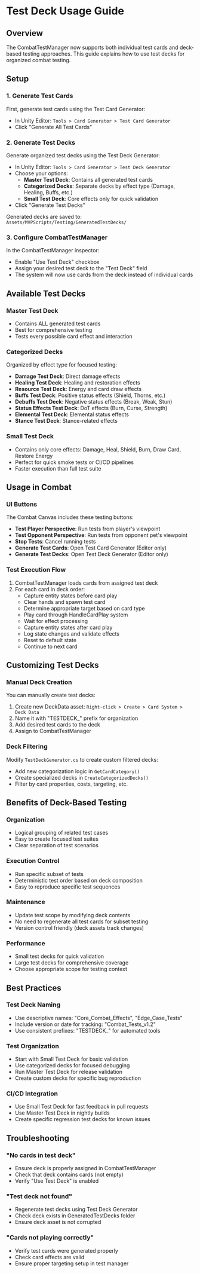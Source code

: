 # Test Deck Usage Guide

## Overview
The CombatTestManager now supports both individual test cards and deck-based testing approaches. This guide explains how to use test decks for organized combat testing.

## Setup

### 1. Generate Test Cards
First, generate test cards using the Test Card Generator:
- In Unity Editor: `Tools > Card Generator > Test Card Generator`
- Click "Generate All Test Cards"

### 2. Generate Test Decks  
Generate organized test decks using the Test Deck Generator:
- In Unity Editor: `Tools > Card Generator > Test Deck Generator`
- Choose your options:
  - **Master Test Deck**: Contains all generated test cards
  - **Categorized Decks**: Separate decks by effect type (Damage, Healing, Buffs, etc.)
  - **Small Test Deck**: Core effects only for quick validation
- Click "Generate Test Decks"

Generated decks are saved to: `Assets/MVPScripts/Testing/GeneratedTestDecks/`

### 3. Configure CombatTestManager
In the CombatTestManager inspector:
- Enable "Use Test Deck" checkbox
- Assign your desired test deck to the "Test Deck" field
- The system will now use cards from the deck instead of individual cards

## Available Test Decks

### Master Test Deck
- Contains ALL generated test cards
- Best for comprehensive testing
- Tests every possible card effect and interaction

### Categorized Decks
Organized by effect type for focused testing:
- **Damage Test Deck**: Direct damage effects
- **Healing Test Deck**: Healing and restoration effects  
- **Resource Test Deck**: Energy and card draw effects
- **Buffs Test Deck**: Positive status effects (Shield, Thorns, etc.)
- **Debuffs Test Deck**: Negative status effects (Break, Weak, Stun)
- **Status Effects Test Deck**: DoT effects (Burn, Curse, Strength)
- **Elemental Test Deck**: Elemental status effects
- **Stance Test Deck**: Stance-related effects

### Small Test Deck
- Contains only core effects: Damage, Heal, Shield, Burn, Draw Card, Restore Energy
- Perfect for quick smoke tests or CI/CD pipelines
- Faster execution than full test suite

## Usage in Combat

### UI Buttons
The Combat Canvas includes these testing buttons:
- **Test Player Perspective**: Run tests from player's viewpoint
- **Test Opponent Perspective**: Run tests from opponent pet's viewpoint  
- **Stop Tests**: Cancel running tests
- **Generate Test Cards**: Open Test Card Generator (Editor only)
- **Generate Test Decks**: Open Test Deck Generator (Editor only)

### Test Execution Flow
1. CombatTestManager loads cards from assigned test deck
2. For each card in deck order:
   - Capture entity states before card play
   - Clear hands and spawn test card
   - Determine appropriate target based on card type
   - Play card through HandleCardPlay system
   - Wait for effect processing
   - Capture entity states after card play
   - Log state changes and validate effects
   - Reset to default state
   - Continue to next card

## Customizing Test Decks

### Manual Deck Creation
You can manually create test decks:
1. Create new DeckData asset: `Right-click > Create > Card System > Deck Data`
2. Name it with "TESTDECK_" prefix for organization
3. Add desired test cards to the deck
4. Assign to CombatTestManager

### Deck Filtering
Modify `TestDeckGenerator.cs` to create custom filtered decks:
- Add new categorization logic in `GetCardCategory()`
- Create specialized decks in `CreateCategorizedDecks()`
- Filter by card properties, costs, targeting, etc.

## Benefits of Deck-Based Testing

### Organization
- Logical grouping of related test cases
- Easy to create focused test suites
- Clear separation of test scenarios

### Execution Control
- Run specific subset of tests
- Deterministic test order based on deck composition
- Easy to reproduce specific test sequences

### Maintenance
- Update test scope by modifying deck contents
- No need to regenerate all test cards for subset testing
- Version control friendly (deck assets track changes)

### Performance  
- Small test decks for quick validation
- Large test decks for comprehensive coverage
- Choose appropriate scope for testing context

## Best Practices

### Test Deck Naming
- Use descriptive names: "Core_Combat_Effects", "Edge_Case_Tests"
- Include version or date for tracking: "Combat_Tests_v1.2"
- Use consistent prefixes: "TESTDECK_" for automated tools

### Test Organization
- Start with Small Test Deck for basic validation
- Use categorized decks for focused debugging  
- Run Master Test Deck for release validation
- Create custom decks for specific bug reproduction

### CI/CD Integration
- Use Small Test Deck for fast feedback in pull requests
- Use Master Test Deck in nightly builds
- Create specific regression test decks for known issues

## Troubleshooting

### "No cards in test deck"
- Ensure deck is properly assigned in CombatTestManager
- Check that deck contains cards (not empty)
- Verify "Use Test Deck" is enabled

### "Test deck not found"
- Regenerate test decks using Test Deck Generator
- Check deck exists in GeneratedTestDecks folder
- Ensure deck asset is not corrupted

### "Cards not playing correctly"
- Verify test cards were generated properly
- Check card effects are valid
- Ensure proper targeting setup in test manager 